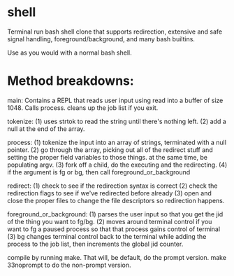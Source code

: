 # shell
Terminal run bash shell clone that supports redirection, extensive and safe signal handling, foreground/background, and many bash builtins.

Use as you would with a normal bash shell.

# Method breakdowns:

main:
Contains a REPL that reads user input using read into a buffer of size 1048. Calls process.
cleans up the job list if you exit.

tokenize:
(1) uses strtok to read the string until there's nothing left.
(2) add a null at the end of the array.

process:
(1) tokenize the input into an array of strings, terminated with a null pointer.
(2) go through the array, picking out all of the redirect stuff and setting the proper field variables to those things.
    at the same time, be populating argv.
(3) fork off a child, do the executing and the redirecting.
(4) if the argument is fg or bg, then call foreground_or_background

redirect:
(1) check to see if the redirection syntax is correct
(2) check the redirection flags to see if we've redirected before already
(3) open and close the proper files to change the file descriptors so redirection happens.

foreground_or_background:
(1) parses the user input so that you get the jid of the thing you want to fg/bg.
(2) moves around terminal control if you want to fg a paused process so that that process gains control of terminal
(3) bg changes terminal control back to the terminal while adding the process to the job list, then increments the global jid counter.

compile by running make. That will, be default, do the prompt version.
make 33noprompt to do the non-prompt version.
